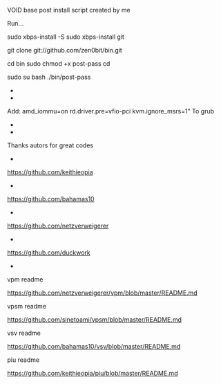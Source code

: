 VOID base post install script created by me

Run...

sudo xbps-install -S
sudo xbps-install git

git clone git://github.com/zen0bit/bin.git

cd bin
sudo chmod +x post-pass
cd

sudo su
bash
./bin/post-pass

*
*

Add: amd_iommu=on rd.driver.pre=vfio-pci kvm.ignore_msrs=1"
To grub

*
*

Thanks autors for great codes

*
https://github.com/keithieopia

*
https://github.com/bahamas10

*
https://github.com/netzverweigerer

*
https://github.com/duckwork

*

vpm readme

https://github.com/netzverweigerer/vpm/blob/master/README.md

vpsm readme

https://github.com/sinetoami/vpsm/blob/master/README.md

vsv readme

https://github.com/bahamas10/vsv/blob/master/README.md

piu readme

https://github.com/keithieopia/piu/blob/master/README.md
